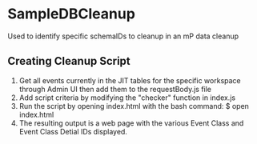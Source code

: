 # SampleDBCleanup
Used to identify specific schemaIDs to cleanup in an mP data cleanup

## Creating Cleanup Script
1) Get all events currently in the JIT tables for the specific workspace through Admin UI then add them to the requestBody.js file 
2) Add script criteria by modifying the "checker" function in index.js 
3) Run the script by opening index.html with the bash command: $ open index.html 
4) The resulting output is a web page with the various Event Class and Event Class Detial IDs displayed. 
